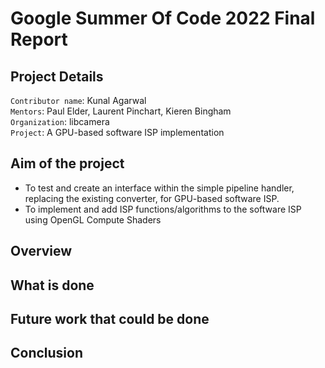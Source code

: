 # Google Summer Of Code 2022 Final Report

## Project Details

`Contributor name`: Kunal Agarwal   
`Mentors`: Paul Elder, Laurent Pinchart, Kieren Bingham  
`Organization`: libcamera   
`Project`: A GPU-based software ISP implementation

## Aim of the project

- To test and create an interface within the simple pipeline handler, replacing the existing converter, for GPU-based software ISP.
- To implement and add ISP functions/algorithms to the software ISP using OpenGL Compute Shaders

## Overview 

## What is done

## Future work that could be done

## Conclusion
